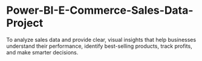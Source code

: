 # Power-BI-E-Commerce-Sales-Data-Project
To analyze sales data and provide clear, visual insights that help businesses understand their performance, identify best-selling products, track profits, and make smarter decisions.
